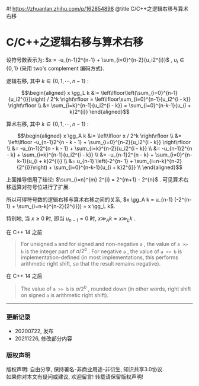 #! https://zhuanlan.zhihu.com/p/162854898
@title  C/C++之逻辑右移与算术右移

# C/C++之逻辑右移与算术右移

设符号数表示为:  $x = -u_{n-1}2^{n-1} + \sum_{i=0}^{n-2}{u_i2^{i}}$  ,  $u_i \in \{0, 1\}$  (采用 two's complement 编码方式).

逻辑右移, 其中  $k \in \{0, 1, \cdots, n-1\}$  :

$$\begin{aligned}
x \gg_L k 
&:= \left\lfloor\left(\sum_{i=0}^{n-1}{u_i2^{i}}\right) / 2^k \right\rfloor 
= \left\lfloor\sum_{i=0}^{n-1}{u_i2^{i - k}} \right\rfloor \\
&= \sum_{i=k}^{n-1}{u_i2^{i - k}} 
= \sum_{i=0}^{n-k-1}{u_{i + k}2^{i}} 
\end{aligned}$$

算术右移, 其中  $k \in \{0, 1, \cdots, n-1\}$  :

$$\begin{aligned} 
x \gg_A k 
&:= \left\lfloor x / 2^k \right\rfloor \\ 
&= \left\lfloor -u_{n-1}2^{n - k - 1} + \sum_{i=0}^{n-2}{u_i2^{i - k}} \right\rfloor \\
&= -u_{n-1}2^{n - k - 1} + \sum_{i=k}^{n-2}{u_i2^{i - k}} \\
&= -u_{n-1}2^{n - k} + \sum_{i=k}^{n-1}{u_i2^{i - k}} \\
&= -u_{n-1}2^{n - k} + \sum_{i=0}^{n-k-1}{u_{i + k}2^{i}} \\
&= u_{n-1} \left(-2^{n- 1} + \sum_{i=n-k}^{n-2}{2^{i}}\right) + \sum_{i=0}^{n-k-1}{u_{i + k}2^{i}} \\
\end{aligned}$$

上面推导借用了结论:  $\sum_{i=n}^{m} 2^{i} = 2^{m+1} - 2^{n}$ . 可见算术右移运算对符号位进行了扩展.

所以可得符号数的逻辑右移与算术右移之间的关系,  $x \gg_A k = u_{n-1} (-2^{n- 1} + \sum_{i=n-k}^{n-2}{2^{i}}) + x \gg_L k$.

特别地, 当  $x \geq 0$  时, 即当  $u_{n-1} = 0$  时,  $x \gg_A k = x \gg_L k$  .

在 C++ 14 之前

> For unsigned ` a ` and for signed and non-negative ` a ` , the value of ` a >> b ` is the integer part of  $a / 2^b$  .  For negative ` a ` , the value of ` a >> b ` is implementation-defined (in most implementations, this performs arithmetic right shift, so that the result remains negative).

在 C++ 14 之后

> The value of ` a >> b ` is  $a / 2^b$  , rounded down (in other words, right shift on signed ` a ` is arithmetic right shift).

***

### 更新记录 
- 20200722, 发布
- 20211226, 修改部分内容
  
### 版权声明
版权声明: 自由分享, 保持署名-非商业用途-非衍生, 知识共享3.0协议.  
如果你对本文有疑问或建议, 欢迎留言! 转载请保留版权声明!

